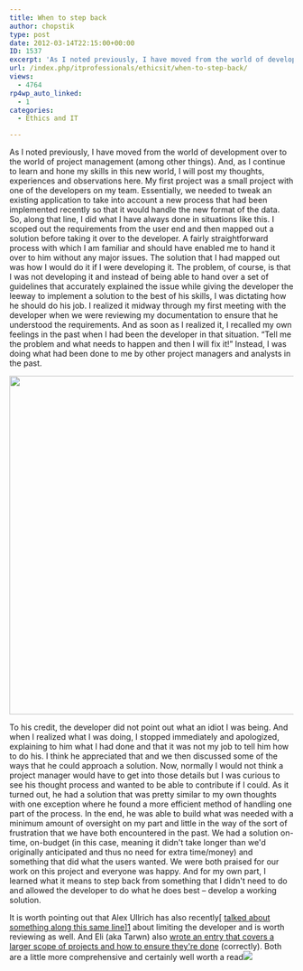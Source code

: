 ```yaml
---
title: When to step back
author: chopstik
type: post
date: 2012-03-14T22:15:00+00:00
ID: 1537
excerpt: 'As I noted previously, I have moved from the world of development over to the world of project management (among other things). And, as I continue to learn and hone my skills in this new world, I will post my thoughts, experiences and observations here.&hellip;'
url: /index.php/itprofessionals/ethicsit/when-to-step-back/
views:
  - 4764
rp4wp_auto_linked:
  - 1
categories:
  - Ethics and IT

---
```

As I noted previously, I have moved from the world of development over to the world of project management (among other things). And, as I continue to learn and hone my skills in this new world, I will post my thoughts, experiences and observations here. My first project was a small project with one of the developers on my team. Essentially, we needed to tweak an existing application to take into account a new process that had been implemented recently so that it would handle the new format of the data. So, along that line, I did what I have always done in situations like this. I scoped out the requirements from the user end and then mapped out a solution before taking it over to the developer. A fairly straightforward process with which I am familiar and should have enabled me to hand it over to him without any major issues. The solution that I had mapped out was how I would do it if I were developing it. The problem, of course, is that I was not developing it and instead of being able to hand over a set of guidelines that accurately explained the issue while giving the developer the leeway to implement a solution to the best of his skills, I was dictating how he should do his job. I realized it midway through my first meeting with the developer when we were reviewing my documentation to ensure that he understood the requirements. And as soon as I realized it, I recalled my own feelings in the past when I had been the developer in that situation. “Tell me the problem and what needs to happen and then I will fix it!” Instead, I was doing what had been done to me by other project managers and analysts in the past.

<div class="image_block">
  <a href="/media/blogs/ITProfessionals/ProjectManagement.jpg?mtime=1331770324"><img src="/wp-content/uploads/blogs/ITProfessionals/ProjectManagement.jpg?mtime=1331770324" alt="" width="800" height="600" /></a>
</div>

To his credit, the developer did not point out what an idiot I was being. And when I realized what I was doing, I stopped immediately and apologized, explaining to him what I had done and that it was not my job to tell him how to do his. I think he appreciated that and we then discussed some of the ways that he could approach a solution. Now, normally I would not think a project manager would have to get into those details but I was curious to see his thought process and wanted to be able to contribute if I could. As it turned out, he had a solution that was pretty similar to my own thoughts with one exception where he found a more efficient method of handling one part of the process. In the end, he was able to build what was needed with a minimum amount of oversight on my part and little in the way of the sort of frustration that we have both encountered in the past. We had a solution on-time, on-budget (in this case, meaning it didn't take longer than we'd originally anticipated and thus no need for extra time/money) and something that did what the users wanted. We were both praised for our work on this project and everyone was happy. And for my own part, I learned what it means to step back from something that I didn't need to do and allowed the developer to do what he does best &#8211; develop a working solution.

It is worth pointing out that Alex Ullrich has also recently[ [talked about something along this same line][1]][1] about limiting the developer and is worth reviewing as well. And Eli (aka Tarwn) also [wrote an entry that covers a larger scope of projects and how to ensure they're done][2] (correctly). Both are a little more comprehensive and certainly well worth a read![][1]

 [1]: /index.php/ITProfessionals/EthicsIT/bad-medicine-how-prescription-becomes
 [2]: /index.php/ITProfessionals/ProjectManagement/defining-done